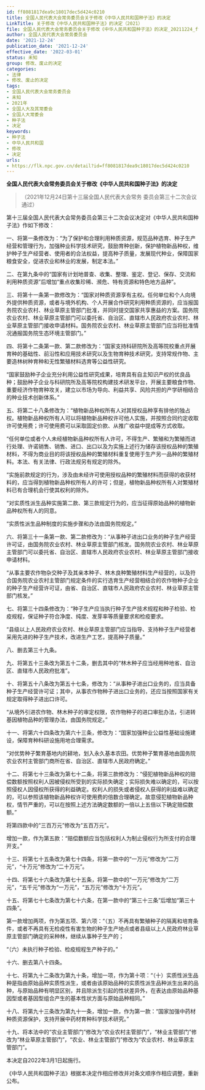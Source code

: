 ```yaml
---
id: ff8081817dea9c18017dec5d424c0210
title: 全国人民代表大会常务委员会关于修改《中华人民共和国种子法》的决定
LinkTitle: 关于修改《中华人民共和国种子法》的决定（2021）
file: 全国人民代表大会常务委员会关于修改《中华人民共和国种子法》的决定_20211224_ff8081817dea9c18017dec5d424c0210.docx
author: 全国人民代表大会常务委员会
date: '2021-12-24'
publication_date: '2021-12-24'
effective_date: '2022-03-01'
status: 未知
group: 修改、废止的决定
categories:
- 法律
- 修改、废止的决定
tags:
- 全国人民代表大会常务委员会
- 未知
- 2021年
- 全国人大及其常委会
- 全国人大常委会
- 种子法
- 决定
keywords:
- 种子法
- 中华人民共和国
- 修改
- 决定
urls:
- https://flk.npc.gov.cn/detail?id=ff8081817dea9c18017dec5d424c0210
---
```


**全国人民代表大会常务委员会关于修改《中华人民共和国种子法》的决定**

> （2021年12月24日第十三届全国人民代表大会常务
> 委员会第三十二次会议通过）

第十三届全国人民代表大会常务委员会第三十二次会议决定对《中华人民共和国种子法》作如下修改：

一、将第一条修改为：“为了保护和合理利用种质资源，规范品种选育、种子生产经营和管理行为，加强种业科学技术研究，鼓励育种创新，保护植物新品种权，维护种子生产经营者、使用者的合法权益，提高种子质量，发展现代种业，保障国家粮食安全，促进农业和林业的发展，制定本法。”

二、在第九条中的“国家有计划地普查、收集、整理、鉴定、登记、保存、交流和利用种质资源”后增加“重点收集珍稀、濒危、特有资源和特色地方品种”。

三、将第十一条第一款修改为：“国家对种质资源享有主权。任何单位和个人向境外提供种质资源，或者与境外机构、个人开展合作研究利用种质资源的，应当报国务院农业农村、林业草原主管部门批准，并同时提交国家共享惠益的方案。国务院农业农村、林业草原主管部门可以委托省、自治区、直辖市人民政府农业农村、林业草原主管部门接收申请材料。国务院农业农村、林业草原主管部门应当将批准情况通报国务院生态环境主管部门。”

四、将第十二条第一款、第二款修改为：“国家支持科研院所及高等院校重点开展育种的基础性、前沿性和应用技术研究以及生物育种技术研究，支持常规作物、主要造林树种育种和无性繁殖材料选育等公益性研究。

“国家鼓励种子企业充分利用公益性研究成果，培育具有自主知识产权的优良品种；鼓励种子企业与科研院所及高等院校构建技术研发平台，开展主要粮食作物、重要经济作物育种攻关，建立以市场为导向、利益共享、风险共担的产学研相结合的种业技术创新体系。”

五、将第二十八条修改为：“植物新品种权所有人对其授权品种享有排他的独占权。植物新品种权所有人可以将植物新品种权许可他人实施，并按照合同约定收取许可使用费；许可使用费可以采取固定价款、从推广收益中提成等方式收取。

“任何单位或者个人未经植物新品种权所有人许可，不得生产、繁殖和为繁殖而进行处理、许诺销售、销售、进口、出口以及为实施上述行为储存该授权品种的繁殖材料，不得为商业目的将该授权品种的繁殖材料重复使用于生产另一品种的繁殖材料。本法、有关法律、行政法规另有规定的除外。

“实施前款规定的行为，涉及由未经许可使用授权品种的繁殖材料而获得的收获材料的，应当得到植物新品种权所有人的许可；但是，植物新品种权所有人对繁殖材料已有合理机会行使其权利的除外。

“对实质性派生品种实施第二款、第三款规定行为的，应当征得原始品种的植物新品种权所有人的同意。

“实质性派生品种制度的实施步骤和办法由国务院规定。”

六、将第三十一条第一款、第二款修改为：“从事种子进出口业务的种子生产经营许可证，由国务院农业农村、林业草原主管部门核发。国务院农业农村、林业草原主管部门可以委托省、自治区、直辖市人民政府农业农村、林业草原主管部门接收申请材料。

“从事主要农作物杂交种子及其亲本种子、林木良种繁殖材料生产经营的，以及符合国务院农业农村主管部门规定条件的实行选育生产经营相结合的农作物种子企业的种子生产经营许可证，由省、自治区、直辖市人民政府农业农村、林业草原主管部门核发。”

七、将第三十四条修改为：“种子生产应当执行种子生产技术规程和种子检验、检疫规程，保证种子符合净度、纯度、发芽率等质量要求和检疫要求。

“县级以上人民政府农业农村、林业草原主管部门应当指导、支持种子生产经营者采用先进的种子生产技术，改进生产工艺，提高种子质量。”

八、删去第三十九条。

九、将第五十三条改为第五十二条，删去其中的“林木种子应当经用种地省、自治区、直辖市人民政府批准”。

十、将第五十八条改为第五十七条，修改为：“从事种子进出口业务的，应当具备种子生产经营许可证；其中，从事农作物种子进出口业务的，还应当按照国家有关规定取得种子进出口许可。

“从境外引进农作物、林木种子的审定权限，农作物种子的进口审批办法，引进转基因植物品种的管理办法，由国务院规定。”

十一、将第六十四条改为第六十三条，修改为：“国家加强种业公益性基础设施建设，保障育种科研设施用地合理需求。

“对优势种子繁育基地内的耕地，划入永久基本农田。优势种子繁育基地由国务院农业农村主管部门商所在省、自治区、直辖市人民政府确定。”

十二、将第七十三条改为第七十二条，将第三款修改为：“侵犯植物新品种权的赔偿数额按照权利人因被侵权所受到的实际损失确定；实际损失难以确定的，可以按照侵权人因侵权所获得的利益确定。权利人的损失或者侵权人获得的利益难以确定的，可以参照该植物新品种权许可使用费的倍数合理确定。故意侵犯植物新品种权，情节严重的，可以在按照上述方法确定数额的一倍以上五倍以下确定赔偿数额。”

将第四款中的“三百万元”修改为“五百万元”。

增加一款，作为第五款：“赔偿数额应当包括权利人为制止侵权行为所支付的合理开支。”

十三、将第七十五条改为第七十四条，将第一款中的“一万元”修改为“二万元”，“十万元”修改为“二十万元”。

十四、将第七十六条改为第七十五条，将第一款中的“一万元”修改为“二万元”，“五千元”修改为“一万元”，“五万元”修改为“十万元”。

十五、将第七十七条改为第七十六条，在第一款中的“第三十三条”后增加“第三十四条”。

第一款增加两项，作为第五项、第六项：“（五）不再具有繁殖种子的隔离和培育条件，或者不再具有无检疫性有害生物的种子生产地点或者县级以上人民政府林业草原主管部门确定的采种林，继续从事种子生产的；

“（六）未执行种子检验、检疫规程生产种子的。”

十六、删去第八十四条。

十七、将第九十二条改为第九十条，增加一项，作为第十项：“（十）实质性派生品种是指由原始品种实质性派生，或者由该原始品种的实质性派生品种派生出来的品种，与原始品种有明显区别，并且除派生引起的性状差异外，在表达由原始品种基因型或者基因型组合产生的基本性状方面与原始品种相同。”

十八、将第九十三条改为第九十一条，增加一款，作为第一款：“国家加强中药材种质资源保护，支持开展中药材育种科学技术研究。”

十九、将本法中的“农业主管部门”修改为“农业农村主管部门”，“林业主管部门”修改为“林业草原主管部门”，“农业、林业主管部门”修改为“农业农村、林业草原主管部门”。

本决定自2022年3月1日起施行。

《中华人民共和国种子法》根据本决定作相应修改并对条文顺序作相应调整，重新公布。
